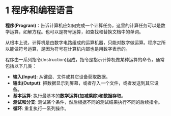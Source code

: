 # 1 程序和编程语言

**程序(Program)**：告诉计算机应如何完成一个计算任务，这里的计算任务可以是数学运算，如解方程。也可以是符号运算，如查找和替换文档中的单词。

从根本上说，计算机是由数字电路组成的运算机器，只能对数字做运算。程序之所以能做符号运算，是因为符号在计算机内部也是用数字表示的。

程序由一系列指令(Instruction)组成，指令是指示计算机做某种运算的命令，通常包括以下几类：

 - **输入(Input)**: 从键盘、文件或其它设备获取数据。
 - **输出(Output)**: 把数据显示到屏幕，或者存入一个文件，或者发送到其它设备。
 - **基本运算**: 执行最基本的**数学运算(加减乘除)和数据存取**。
 - **测试和分支**: 测试某个条件，然后根据不同的测试结果执行不同的后续指令。
 - **循环**: 重复执行一系列操作。

